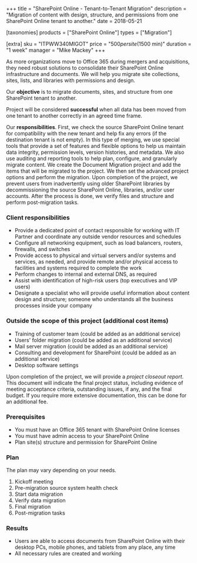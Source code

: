 +++
title = "SharePoint Online - Tenant-to-Tenant Migration"
description = "Migration of content with design, structure, and permissions from one SharePoint Online tenant to another."
date = 2018-05-21

[taxonomies]
products = ["SharePoint Online"]
types = ["Migration"]

[extra]
sku = "ITPWW340MIGOT"
price = "$500 per site ($1500 min)"
duration = "1 week"
manager = "Mike Mackey"
+++

As more organizations move to Office 365 during mergers and
acquisitions, they need robust solutions to consolidate their SharePoint
Online infrastructure and documents. We will help you migrate site
collections, sites, lists, and libraries with permissions and design.

Our **objective** is to migrate documents, sites, and structure from one
SharePoint tenant to another.

Project will be considered **successful** when all data has been moved
from one tenant to another correctly in an agreed time frame.

Our **responsibilities**. First, we check the source SharePoint Online
tenant for compatibility with the new tenant and help fix any errors (if
the destination tenant is not empty). In this type of merging, we use
special tools that provide a set of features and flexible options to
help us maintain data integrity, permission levels, version histories,
and metadata. We also use auditing and reporting tools to help plan,
configure, and granularly migrate content. We create the Document
Migration project and add the items that will be migrated to the
project. We then set the advanced project options and perform the
migration. Upon completion of the project, we prevent users from
inadvertently using older SharePoint libraries by decommissioning the
source SharePoint Online, libraries, and/or user accounts. After the process
is done, we verify files and structure and perform post-migration tasks.

### Client responsibilities

-   Provide a dedicated point of contact responsible for working with IT
    Partner and coordinate any outside vendor resources and schedules
-   Configure all networking equipment, such as load balancers, routers,
    firewalls, and switches
-   Provide access to physical and virtual servers and/or systems and
    services, as needed, and provide remote and/or physical access to
    facilities and systems required to complete the work
-   Perform changes to internal and external DNS, as required
-   Assist with identification of high-risk users (top executives and
    VIP users)
-   Designate a specialist who will provide useful information about
    content design and structure; someone who understands all the
    business processes inside your company

### Outside the scope of this project (additional cost items)

-   Training of customer team (could be added as an additional service)
-   Users' folder migration (could be added as an additional service)
-   Mail server migration (could be added as an additional service)
-   Consulting and development for SharePoint (could be added as an
    additional service)
-   Desktop software settings

Upon completion of the project, we will provide a *project closeout
report*. This document will indicate the final project status, including
evidence of meeting acceptance criteria, outstanding issues, if any, and the
final budget. If you require more extensive documentation, this can be
done for an additional fee.

### Prerequisites

-   You must have an Office 365 tenant with SharePoint Online licenses
-   You must have admin access to your SharePoint Online
-   Plan site(s) structure and permission for SharePoint Online

### Plan

The plan may vary depending on your needs.

1.  Kickoff meeting
2.  Pre-migration source system health check
3.  Start data migration
4.  Verify data migration
5.  Final migration
6.  Post-migration tasks

### Results

-   Users are able to access documents from SharePoint Online with their
    desktop PCs, mobile phones, and tablets from any place, any time
-   All necessary rules are created and working
